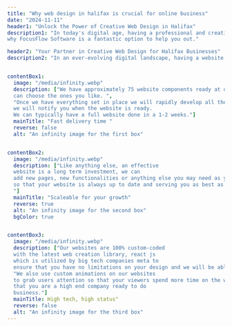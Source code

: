 ```yaml
---
title: "Why web design in halifax is crucial for online business"
date: "2024-11-11"
header1: "Unlock the Power of Creative Web Design in Halifax"
description1: "In today's digital age, having a professional and creative website is crucial for your business's success. A well-designed website not only enhances your brand’s reputation but also serves as an essential tool for engaging clients. Whether it’s providing essential information about your services, offering a seamless booking experience, or enabling e-commerce, a great website makes your business more accessible, efficient, and credible. At our Halifax-based web design agency, we specialize in creating stunning, user-friendly websites tailored to your needs, helping you stand out and grow online. Here are three reasons
why FocusFlow Software is a fantastic option to help you out."

header2: "Your Partner in Creative Web Design for Halifax Businesses"
description2: "In an ever-evolving digital landscape, having a website that’s both visually engaging and functionally robust is essential for growth. At FocusFlow Software, our expertise in web design for Halifax businesses ensures your online presence not only meets industry standards but sets you apart from the competition. We’re committed to delivering custom, scalable solutions designed to grow with your business. Ready to elevate your brand and drive more success online? Reach out to discover how we can transform your vision into a powerful, creative web design."


contentBox1:
  image: "/media/infinity.webp"
  description: ["We have approximately 75 website components ready at our that can be quickly implemented into any new project. When you work with us we will go through these components and you
  can choose the ones you like. ",
  "Once we have everything set in place we will rapidly develop all the pages in your website and
  we will notify you when the website is ready.
  We can typically have a full website done in a 1-2 weeks."]
  mainTitle: "Fast delivery time "
  reverse: false
  alt: "An infinity image for the first box"


contentBox2:
  image: "/media/infinity.webp"
  description: ["Like anything else, an effective
  website is a long term investment, we can
  add new pages, new functionalities or anything else you may need as your business grows
  so that your website is always up to date and serving you as best as it possibly can.
  "]
  mainTitle: "Scaleable for your growth"
  reverse: true
  alt: "An infinity image for the second box"
  bgColor: true


contentBox3:
  image: "/media/infinity.webp"
  description: ["Our websites are 100% custom-coded
  with the latest web creation library, react js
  which is utilized by big tech companies meta to
  ensure that you have no limitations on your design and we will be able to modify our existing components to your needs.",
  "We also use custom animations on our websites
  to grab users attention so that your viewers spend more time on the website they get the impression
  that you are a high end company ready to do 
  business."]
  mainTitle: High tech, high status"
  reverse: false
  alt: "An infinity image for the third box"
---
```



